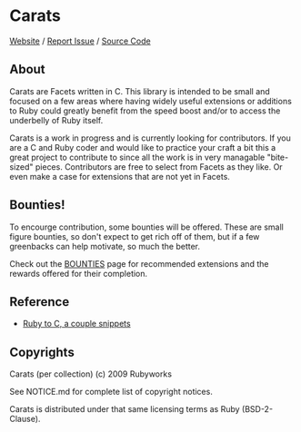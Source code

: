 # Carats

[Website](http://rubyworks.github.com/carats) /
[Report Issue](http://github.com/rubyworks/carats/issues) /
[Source Code](http://github.com/rubyworks/carats)


## About

Carats are Facets written in C. This library is intended to be small
and focused on a few areas where having widely useful extensions
or additions to Ruby could greatly benefit from the speed boost
and/or to access the underbelly of Ruby itself.

Carats is a work in progress and is currently looking for contributors.
If you are a C and Ruby coder and would like to practice your craft
a bit this a great project to contribute to since all the work is in
very managable "bite-sized" pieces. Contributors are free to select 
from Facets as they like. Or even make a case for extensions that are
not yet in Facets. 

## Bounties!

To encourge contribution, some bounties will be offered. These are small
figure bounties, so don't expect to get rich off of them, but if a few
greenbacks can help motivate, so much the better.

Check out the [BOUNTIES](https://github.com/rubyworks/carats/wiki/Bounties)
page for recommended extensions and the rewards offered for their completion.


## Reference

* [Ruby to C, a couple snippets](http://macournoyer.wordpress.com/2008/04/16/ruby-to-c-a-couple-snippets)


## Copyrights

Carats (per collection) (c) 2009 Rubyworks

See NOTICE.md for complete list of copyright notices.

Carats is distributed under that same licensing terms as Ruby (BSD-2-Clause).
